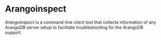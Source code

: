 Arangoinspect
=============

_Arangoinspect_ is a command-line client tool that collects information of any
ArangoDB server setup to facilitate troubleshooting for the ArangoDB support.

